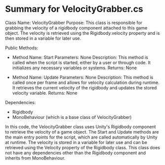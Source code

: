 # Summary for VelocityGrabber.cs


Class Name: VelocityGrabber
Purpose: This class is responsible for grabbing the velocity of a rigidbody component attached to this game object. The velocity is retrieved using the Rigidbody.velocity property and is then stored in a variable for later use.

Public Methods:

* Method Name: Start
Parameters: None
Description: This method is called when the script is started, either by a user or through code. It initializes any necessary variables or systems.
Returns: None

* Method Name: Update
Parameters: None
Description: This method is called once per frame and allows for velocity calculation during runtime. It retrieves the current velocity of the rigidbody and updates the stored velocity variable.
Returns: None

Dependencies:

* Rigidbody
* MonoBehaviour (which is a base class of VelocityGrabber)

In this code, the VelocityGrabber class uses Unity's Rigidbody component to retrieve the velocity of a game object. The Start and Update methods are the main entry points for the script, which are called automatically by Unity at runtime. The velocity is stored in a variable for later use and can be retrieved using the Velocity property of the Rigidbody class. This class does not have any dependencies other than the Rigidbody component and inherits from MonoBehaviour.